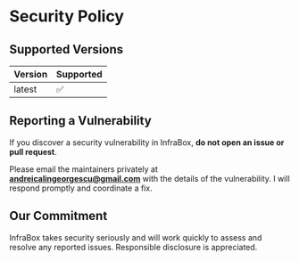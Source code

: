 # Security Policy

## Supported Versions

| Version | Supported          |
| ------- | ------------------ |
| latest  | :white_check_mark: |

## Reporting a Vulnerability

If you discover a security vulnerability in InfraBox, **do not open an issue or pull request**.

Please email the maintainers privately at **andreicalingeorgescu@gmail.com** with the details of the vulnerability. I will respond promptly and coordinate a fix.

## Our Commitment

InfraBox takes security seriously and will work quickly to assess and resolve any reported issues. Responsible disclosure is appreciated.
